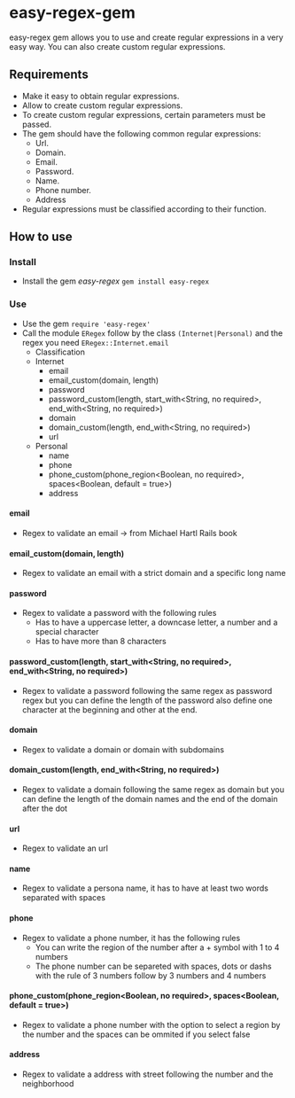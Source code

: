 # easy-regex-gem

easy-regex gem allows you to use and create regular expressions in a very easy way. You can also create custom regular expressions.

## Requirements

- Make it easy to obtain regular expressions.
- Allow to create custom regular expressions.
- To create custom regular expressions, certain parameters must be passed.
- The gem should have the following common regular expressions:
  - Url.
  - Domain.
  - Email.
  - Password.
  - Name.
  - Phone number.
  - Address
- Regular expressions must be classified according to their function.

## How to use

### Install
- Install the gem *easy-regex* `gem install easy-regex`

### Use
- Use the gem `require 'easy-regex'`
- Call the module `ERegex` follow by the class `(Internet|Personal)` and the regex you need `ERegex::Internet.email`
 	- Classification
    - Internet
      - email
      - email_custom(domain<String>, length<Integer>)
      - password
      - password_custom(length<Integer>, start_with<String, no required>, end_with<String, no required>)
      - domain
      - domain_custom(length<Integer>, end_with<String, no required>)
      - url
    - Personal
      - name
      - phone
      - phone_custom(phone_region<Boolean, no required>, spaces<Boolean, default = true>)
      - address

#### email
- Regex to validate an email -> from Michael Hartl Rails book 

#### email_custom(domain<String>, length<Integer>)
- Regex to validate an email with a strict domain and a specific long name

#### password
- Regex to validate a password with the following rules
  - Has to have a uppercase letter, a downcase letter, a number and a special character
  - Has to have more than 8 characters

#### password_custom(length<Integer>, start_with<String, no required>, end_with<String, no required>)
- Regex to validate a password following the same regex as password regex but you can define the length of the password also define one character at the beginning and other at the end.

#### domain
- Regex to validate a domain or domain with subdomains

#### domain_custom(length<Integer>, end_with<String, no required>)
- Regex to validate a domain following the same regex as domain but you can define the length of the domain names and the end of the domain after the dot

#### url
- Regex to validate an url

#### name
- Regex to validate a persona name, it has to have at least two words separated with spaces

#### phone
- Regex to validate a phone number, it has the following rules
  - You can write the region of the number after a + symbol with 1 to 4 numbers
  - The phone number can be separeted with spaces, dots or dashs with the rule of 3 numbers follow by 3 numbers and 4 numbers 

#### phone_custom(phone_region<Boolean, no required>, spaces<Boolean, default = true>)
- Regex to validate a phone number with the option to select a region by the number and the spaces can be ommited if you select false

#### address
- Regex to validate a address with street following the number and the neighborhood
